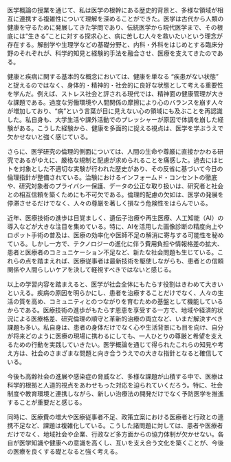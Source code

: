 医学概論の授業を通じて、私は医学の根幹にある歴史的背景と、多様な領域が相互に連携する複雑性について理解を深めることができた。医学は古代から人類の健康を守るために発展してきた学問であり、伝統医学から現代医学まで、その根底には“生きる”ことに対する探求心と、病に苦しむ人々を救いたいという理念が存在する。解剖学や生理学などの基礎分野と、内科・外科をはじめとする臨床分野のそれぞれが、科学的知見と経験的手法を融合させ、医療を支えてきたのである。

健康と疾病に関する基本的な概念においては、健康を単なる “疾患がない状態” と捉えるのではなく、身体的・精神的・社会的に良好な状態として考える重要性を学んだ。例えば、ストレス社会と評される現代では、精神面の健康管理が大きな課題である。過度な労働環境や人間関係の摩擦により心のバランスを崩す人々が増加しており、“病”という言葉が目に見えない心の領域にも及ぶことを再認識した。私自身も、大学生活や課外活動でのプレッシャーが原因で体調を崩した経験がある。こうした経験から、健康を多面的に捉える視点は、医学を学ぶうえで欠かせないと強く感じている。

さらに、医学研究の倫理的側面については、人間の生命や尊厳に直接かかわる研究であるがゆえに、厳格な規制と配慮が求められることを痛感した。過去にはヒトを対象とした不適切な実験が行われた歴史があり、その反省に基づいて今日の倫理指針が整備されている。治験におけるインフォームド・コンセントの徹底や、研究対象者のプライバシー保護、データの公正な取り扱いは、研究者と社会との相互信頼を築くためにも不可欠である。倫理的配慮の欠如は、医学の発展を停滞させるだけでなく、人々の尊厳を著しく損なう危険性をはらんでいる。

近年、医療技術の進歩は目覚ましく、遺伝子治療や再生医療、人工知能（AI）の導入などが大きな注目を集めている。特に、AIを活用した画像診断の精度向上やロボット手術の普及は、医療の効率化や医師不足の解消に寄与する可能性を秘めている。しかし一方で、テクノロジーの進化に伴う費用負担や情報格差の拡大、患者と医療者のコミュニケーション不足など、新たな社会問題も生じている。これらの点を踏まえれば、医療従事者は最新技術を駆使しながらも、患者との信頼関係や人間らしいケアを決して軽視すべきではないと感じる。

以上の学習内容を踏まえると、医学が社会全体にもたらす役割はきわめて大きいといえる。疾病の原因を明らかにし、患者を治療することだけでなく、人々の生活の質を高め、コミュニティとのつながりを育むための基盤として機能しているからである。医療技術の進歩がもたらす恩恵を享受する一方で、地域や経済的状況による医療格差、研究倫理の順守と革新的治療の両立など、いまだ解決すべき課題も多い。私自身は、患者の身体だけでなく心や生活背景にも目を向け、自分が将来どのように医療の現場に携わるにしても、一人ひとりの尊厳と希望を支えるための行動を実践していきたい。医学概論を通じて得られたこれらの知見や考え方は、社会のさまざまな問題と向き合ううえでの大きな指針となると確信している。

今後も高齢社会の進展や感染症の脅威など、多様な課題が山積する中で、医療は科学的根拠と人道的視点をあわせもった対応を迫られていくだろう。特に、社会制度や教育環境と連携しながら、新しい治療法の開発だけでなく予防医学を推進することが重要だと感じる。

同時に、医療費の増大や医療従事者不足、政策立案における医療者と行政との連携不足など、課題は複雑化している。こうした諸問題に対しては、患者や医療者だけでなく、地域社会や企業、行政など多方面からの協力体制が欠かせない。各自が医学知識や健康への意識を高くし、互いを支え合う文化を築くことが、今後の医療を良くする礎となると強く考える。